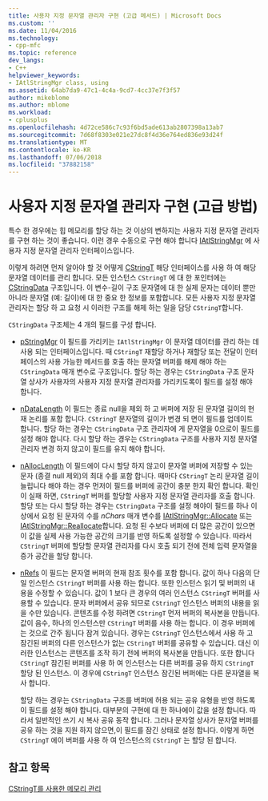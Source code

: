 ```yaml
---
title: 사용자 지정 문자열 관리자 구현 (고급 메서드) | Microsoft Docs
ms.custom: ''
ms.date: 11/04/2016
ms.technology:
- cpp-mfc
ms.topic: reference
dev_langs:
- C++
helpviewer_keywords:
- IAtlStringMgr class, using
ms.assetid: 64ab7da9-47c1-4c4a-9cd7-4cc37e7f3f57
author: mikeblome
ms.author: mblome
ms.workload:
- cplusplus
ms.openlocfilehash: 4d72ce586c7c93f6bd5ade613ab2807398a13ab7
ms.sourcegitcommit: 7d68f8303e021e27dc8f4d36e764ed836e93d24f
ms.translationtype: MT
ms.contentlocale: ko-KR
ms.lasthandoff: 07/06/2018
ms.locfileid: "37882158"
---
```

# <a name="implementation-of-a-custom-string-manager-advanced-method"></a>사용자 지정 문자열 관리자 구현 (고급 방법)
특수 한 경우에는 힙 메모리를 할당 하는 것 이상의 변하지는 사용자 지정 문자열 관리자를 구현 하는 것이 좋습니다. 이런 경우 수동으로 구현 해야 합니다 [IAtlStringMgr](../atl-mfc-shared/reference/iatlstringmgr-class.md) 에 사용자 지정 문자열 관리자 인터페이스입니다.  
  
 이렇게 하려면 먼저 알아야 할 것 어떻게 [CStringT](../atl-mfc-shared/reference/cstringt-class.md) 해당 인터페이스를 사용 하 여 해당 문자열 데이터를 관리 합니다. 모든 인스턴스 `CStringT` 에 대 한 포인터에는 [CStringData](../atl-mfc-shared/reference/cstringdata-class.md) 구조입니다. 이 변수-길이 구조 문자열에 대 한 실제 문자는 데이터 뿐만 아니라 문자열 (예: 길이)에 대 한 중요 한 정보를 포함합니다. 모든 사용자 지정 문자열 관리자는 할당 하 고 요청 시 이러한 구조를 해제 하는 일을 담당 `CStringT`합니다.  
  
 `CStringData` 구조체는 4 개의 필드를 구성 합니다.  
  
-   [pStringMgr](../atl-mfc-shared/reference/cstringdata-class.md#pstringmgr) 이 필드를 가리키는 `IAtlStringMgr` 이 문자열 데이터를 관리 하는 데 사용 되는 인터페이스입니다. 때 `CStringT` 재할당 하거나 재할당 또는 전달이 인터페이스의 사용 가능한 메서드를 호출 하는 문자열 버퍼를 해제 해야 하는 `CStringData` 매개 변수로 구조입니다. 할당 하는 경우는 `CStringData` 구조 문자열 상사가 사용자의 사용자 지정 문자열 관리자를 가리키도록이 필드를 설정 해야 합니다.  
  
-   [nDataLength](../atl-mfc-shared/reference/cstringdata-class.md#ndatalength) 이 필드는 종료 null을 제외 하 고 버퍼에 저장 된 문자열 길이의 현재 논리를 포함 합니다. `CStringT` 문자열의 길이가 변경 되 면이 필드를 업데이트 합니다. 할당 하는 경우는 `CStringData` 구조 관리자에 게 문자열을 0으로이 필드를 설정 해야 합니다. 다시 할당 하는 경우는 `CStringData` 구조를 사용자 지정 문자열 관리자 변경 하지 않고이 필드를 유지 해야 합니다.  
  
-   [nAllocLength](../atl-mfc-shared/reference/cstringdata-class.md#nalloclength) 이 필드에이 다시 할당 하지 않고이 문자열 버퍼에 저장할 수 있는 문자 (종결 null 제외)의 최대 수를 포함 합니다. 때마다 `CStringT` 논리 문자열 길이 늘립니다 해야 하는 경우 먼저이 필드를 버퍼에 공간이 충분 한지 확인 합니다. 확인이 실패 하면, `CStringT` 버퍼를 할당할 사용자 지정 문자열 관리자를 호출 합니다. 할당 또는 다시 할당 하는 경우는 `CStringData` 구조를 설정 해야이 필드를 하나 이상에서 요청 된 문자의 수를 *nChars* 매개 변수를 [IAtlStringMgr::Allocate](../atl-mfc-shared/reference/iatlstringmgr-class.md#allocate) 또는[IAtlStringMgr::Reallocate](../atl-mfc-shared/reference/iatlstringmgr-class.md#reallocate)합니다. 요청 된 수보다 버퍼에 더 많은 공간이 있으면이 값을 실제 사용 가능한 공간의 크기를 반영 하도록 설정할 수 있습니다. 따라서 `CStringT` 버퍼에 할당할 문자열 관리자를 다시 호출 되기 전에 전체 입력 문자열을 증가 공간을 할당 합니다.  
  
-   [nRefs](../atl-mfc-shared/reference/cstringdata-class.md#nrefs) 이 필드는 문자열 버퍼의 현재 참조 횟수를 포함 합니다. 값이 하나 다음의 단일 인스턴스 `CStringT` 버퍼를 사용 하는 합니다. 또한 인스턴스 읽기 및 버퍼의 내용을 수정할 수 있습니다. 값이 1 보다 큰 경우의 여러 인스턴스 `CStringT` 버퍼를 사용할 수 있습니다. 문자 버퍼에서 공유 되므로 `CStringT` 인스턴스 버퍼의 내용을 읽을 수만 있습니다. 콘텐츠를 수정 하려면 `CStringT` 먼저 버퍼의 복사본을 만듭니다. 값이 음수, 하나의 인스턴스만 `CStringT` 버퍼를 사용 하는 합니다. 이 경우 버퍼에는 것으로 간주 됩니다 잠겨 있습니다. 경우는 `CStringT` 인스턴스에서 사용 하 고 잠긴된 버퍼의 다른 인스턴스가 없는 `CStringT` 버퍼를 공유할 수 있습니다. 대신 이러한 인스턴스는 콘텐츠를 조작 하기 전에 버퍼의 복사본을 만듭니다. 또한 합니다 `CStringT` 잠긴된 버퍼를 사용 하 여 인스턴스는 다른 버퍼를 공유 하지 `CStringT` 할당 된 인스턴스. 이 경우에 `CStringT` 인스턴스 잠긴된 버퍼에는 다른 문자열을 복사 합니다.  
  
     할당 하는 경우는 `CStringData` 구조를 버퍼에 허용 되는 공유 유형을 반영 하도록이 필드를 설정 해야 합니다. 대부분의 구현에 대 한 하나에이 값을 설정 합니다. 따라서 일반적인 쓰기 시 복사 공유 동작 합니다. 그러나 문자열 상사가 문자열 버퍼를 공유 하는 것을 지원 하지 않으면,이 필드를 잠긴 상태로 설정 합니다. 이렇게 하면 `CStringT` 에이 버퍼를 사용 하 여 인스턴스의 `CStringT` 는 할당 된 합니다.  
  
## <a name="see-also"></a>참고 항목  
 [CStringT를 사용한 메모리 관리](../atl-mfc-shared/memory-management-with-cstringt.md)

